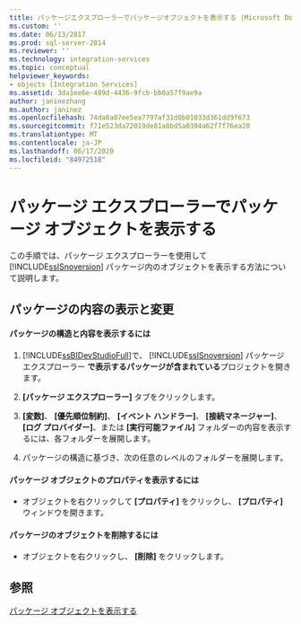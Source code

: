 ```yaml
---
title: パッケージエクスプローラーでパッケージオブジェクトを表示する |Microsoft Docs
ms.custom: ''
ms.date: 06/13/2017
ms.prod: sql-server-2014
ms.reviewer: ''
ms.technology: integration-services
ms.topic: conceptual
helpviewer_keywords:
- objects [Integration Services]
ms.assetid: 3da1ee6e-489d-4436-9fcb-bb0a57f9ae9a
author: janinezhang
ms.author: janinez
ms.openlocfilehash: 74da8a87ee5ea7797af31d0b01033d361dd9f673
ms.sourcegitcommit: f71e523da72019de81a8bd5a0394a62f7f76ea20
ms.translationtype: MT
ms.contentlocale: ja-JP
ms.lasthandoff: 06/17/2020
ms.locfileid: "84972518"
---
```

# <a name="view-package-objects-in-package-explorer"></a>パッケージ エクスプローラーでパッケージ オブジェクトを表示する
  この手順では、パッケージ エクスプローラーを使用して [!INCLUDE[ssISnoversion](../includes/ssisnoversion-md.md)] パッケージ内のオブジェクトを表示する方法について説明します。  
  
## <a name="viewing-and-modifying-package-content"></a>パッケージの内容の表示と変更  
  
#### <a name="to-view-the-package-structure-and-content"></a>パッケージの構造と内容を表示するには  
  
1.  [!INCLUDE[ssBIDevStudioFull](../includes/ssbidevstudiofull-md.md)]で、 [!INCLUDE[ssISnoversion](../includes/ssisnoversion-md.md)] パッケージ エクスプローラー **で表示するパッケージが含まれている**プロジェクトを開きます。  
  
2.  **[パッケージ エクスプローラー]** タブをクリックします。  
  
3.  **[変数]**、 **[優先順位制約]**、 **[イベント ハンドラー]**、 **[接続マネージャー]**、 **[ログ プロバイダー]**、または **[実行可能ファイル]** フォルダーの内容を表示するには、各フォルダーを展開します。  
  
4.  パッケージの構造に基づき、次の任意のレベルのフォルダーを展開します。  
  
#### <a name="to-view-package-object-properties"></a>パッケージ オブジェクトのプロパティを表示するには  
  
-   オブジェクトを右クリックして **[プロパティ]** をクリックし、 **[プロパティ]** ウィンドウを開きます。  
  
#### <a name="to-delete-an-object-in-a-package"></a>パッケージのオブジェクトを削除するには  
  
-   オブジェクトを右クリックし、 **[削除]** をクリックします。  
  
## <a name="see-also"></a>参照  
 [パッケージ オブジェクトを表示する](view-package-objects.md)  
  
  
